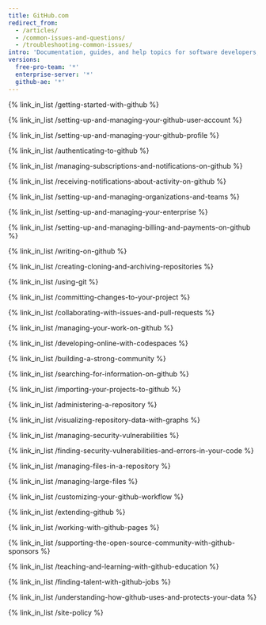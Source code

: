 ```yaml
---
title: GitHub.com
redirect_from:
  - /articles/
  - /common-issues-and-questions/
  - /troubleshooting-common-issues/
intro: 'Documentation, guides, and help topics for software developers, designers, and project managers. Covers using Git, pull requests, issues, wikis, gists, and everything you need to make the most of GitHub for development.'
versions:
  free-pro-team: '*'
  enterprise-server: '*'
  github-ae: '*'
---
```


{% link_in_list /getting-started-with-github %}

{% link_in_list /setting-up-and-managing-your-github-user-account %}

{% link_in_list /setting-up-and-managing-your-github-profile %}

{% link_in_list /authenticating-to-github %}

<!-- Notifications v2 beta -->
<!-- if currentVersion == "free-pro-team@latest" -->
{% link_in_list /managing-subscriptions-and-notifications-on-github %}
<!-- endif -->

<!-- Notifications v1 -->
<!-- if currentVersion == "free-pro-team@latest" or currentVersion ver_gt "enterprise-server@2.15" -->
{% link_in_list /receiving-notifications-about-activity-on-github %}
<!-- endif -->

{% link_in_list /setting-up-and-managing-organizations-and-teams %}

<!-- if currentVersion == "free-pro-team@latest" -->
{% link_in_list /setting-up-and-managing-your-enterprise %}
<!-- endif -->

<!-- if currentVersion == "free-pro-team@latest" -->
{% link_in_list /setting-up-and-managing-billing-and-payments-on-github %}
<!-- endif -->

{% link_in_list /writing-on-github %}

{% link_in_list /creating-cloning-and-archiving-repositories %}

{% link_in_list /using-git %}

{% link_in_list /committing-changes-to-your-project %}

{% link_in_list /collaborating-with-issues-and-pull-requests %}

{% link_in_list /managing-your-work-on-github %}

<!-- if currentVersion == "free-pro-team@latest" -->
{% link_in_list /developing-online-with-codespaces %}
<!-- endif -->

{% link_in_list /building-a-strong-community %}

{% link_in_list /searching-for-information-on-github %}

{% link_in_list /importing-your-projects-to-github %}

{% link_in_list /administering-a-repository %}

{% link_in_list /visualizing-repository-data-with-graphs %}

<!-- if currentVersion == "free-pro-team@latest" or currentVersion ver_gt "enterprise-server@2.16" -->
{% link_in_list /managing-security-vulnerabilities %}
<!-- endif -->

{% link_in_list /finding-security-vulnerabilities-and-errors-in-your-code %}

{% link_in_list /managing-files-in-a-repository %}

{% link_in_list /managing-large-files %}

<!-- if currentVersion == "free-pro-team@latest" -->
{% link_in_list /customizing-your-github-workflow %}
<!-- endif -->

{% link_in_list /extending-github %}

{% link_in_list /working-with-github-pages %}

<!-- if currentVersion == "free-pro-team@latest" -->
{% link_in_list /supporting-the-open-source-community-with-github-sponsors %}
<!-- endif -->

<!-- if currentVersion == "free-pro-team@latest" -->
{% link_in_list /teaching-and-learning-with-github-education %}
<!-- endif -->

<!-- if currentVersion == "free-pro-team@latest" -->
{% link_in_list /finding-talent-with-github-jobs %}
<!-- endif -->



<!-- if currentVersion == "free-pro-team@latest" -->
{% link_in_list /understanding-how-github-uses-and-protects-your-data %}
<!-- endif -->

<!-- if currentVersion == "free-pro-team@latest" -->
{% link_in_list /site-policy %}
<!-- endif -->
